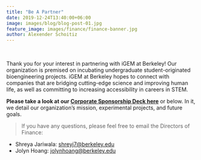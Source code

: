 ```yaml
---
title: "Be A Partner"
date: 2019-12-24T13:40:00+06:00
image: images/blog/blog-post-01.jpg
feature_image: images/finance/finance-banner.jpg
author: Alexender Schoitiz
---
```


&nbsp;

Thank you for your interest in partnering with iGEM at Berkeley! Our organization is premised on incubating undergraduate student-originated bioengineering projects. iGEM at Berkeley hopes to connect with companies that are bridging cutting-edge science and improving human life, as well as committing to increasing accessibility in careers in STEM. 

**Please take a look at our [Corporate Sponsorship Deck here](https://docs.google.com/presentation/d/1ZGdjNfd09PBSJGEozwfqNmMiub8ETcF2_4gDt_qKHvo/edit?usp=sharing)** or below. In it, we detail our organization’s mission, experimental projects, and future goals.

> If you have any questions, please feel free to email the Directors of Finance: 
* Shreya Jariwala: <shreyj7@berkeley.edu>
* Jolyn Hoang: <jolynhoang@berkeley.edu>